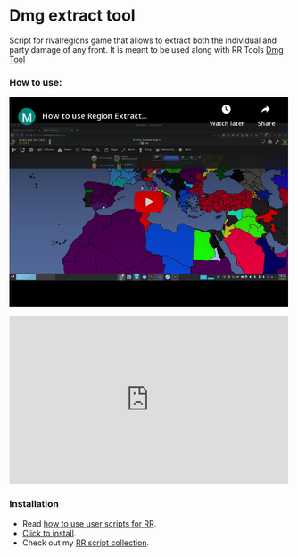 # Dmg extract tool

Script for rivalregions game that allows to extract both the individual and party damage of any front. It is meant to be used along with RR Tools [Dmg Tool](https:///rr-tools.eu/dmg-tool)

### How to use:

<a class="is-hidden" href="https://www.youtube.com/watch?v=wRw9q8HbFmo"><img width="500" src="embed.png" alt="video"></a>

<iframe width="500" height="300" src="https://www.youtube.com/embed/wRw9q8HbFmo" frameborder="0" allowfullscreen></iframe>

### Installation

- Read [how to use user scripts for RR][guide].
- [Click  to install][raw].
- Check out my [RR script collection][scripts].


[guide]: https://rr-tools.eu/guide

[scripts]: https://rr-tools.eu/mods

[raw]: https://github.com/pbl0/rr-scripts/raw/main/scripts/dmg-extract/extract_dmg.user.js